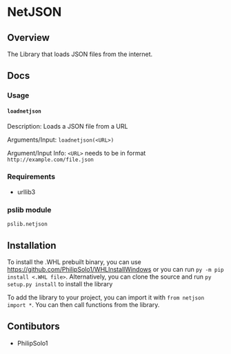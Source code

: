 # NetJSON
## Overview
The Library that loads JSON files from the internet.
## Docs
### Usage
#### `loadnetjson`

Description: Loads a JSON file from a URL

Arguments/Input: `loadnetjson(<URL>)`

Argument/Input Info: `<URL>` needs to be in format `http://example.com/file.json`
### Requirements
 - urllib3
### pslib module
`pslib.netjson`
## Installation
To install the .WHL prebuilt binary, you can use https://github.com/PhilipSolo1/WHLInstallWindows or you can run `py -m pip install <.WHL file>`. Alternatively, you can clone the source and run `py setup.py install` to install the library

To add the library to your project, you can import it with `from netjson import *`. You can then call functions from the library.
## Contibutors
 - PhilipSolo1
